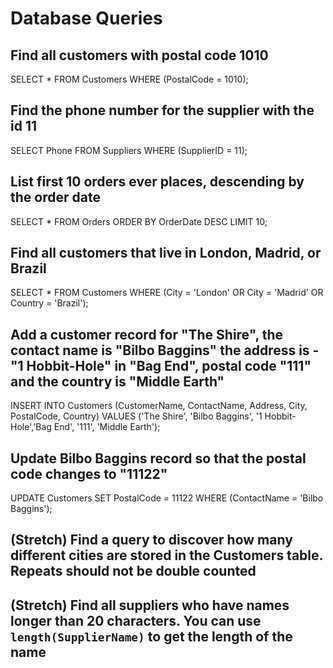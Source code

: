 # Database Queries

## Find all customers with postal code 1010

SELECT * FROM Customers WHERE (PostalCode = 1010);

## Find the phone number for the supplier with the id 11

SELECT Phone FROM Suppliers WHERE (SupplierID = 11);

## List first 10 orders ever places, descending by the order date

SELECT * FROM Orders ORDER BY OrderDate DESC LIMIT 10;

## Find all customers that live in London, Madrid, or Brazil

SELECT * FROM Customers WHERE (City = 'London' OR City = 'Madrid' OR Country = 'Brazil');

## Add a customer record for "The Shire", the contact name is "Bilbo Baggins" the address is -"1 Hobbit-Hole" in "Bag End", postal code "111" and the country is "Middle Earth"

INSERT INTO Customers (CustomerName, ContactName, Address, City, PostalCode, Country) VALUES ('The Shire', 'Bilbo Baggins', '1 Hobbit-Hole','Bag End', '111', 'Middle Earth');

## Update Bilbo Baggins record so that the postal code changes to "11122"

UPDATE Customers SET PostalCode = 11122 WHERE (ContactName = 'Bilbo Baggins');

## (Stretch) Find a query to discover how many different cities are stored in the Customers table. Repeats should not be double counted

## (Stretch) Find all suppliers who have names longer than 20 characters. You can use `length(SupplierName)` to get the length of the name
